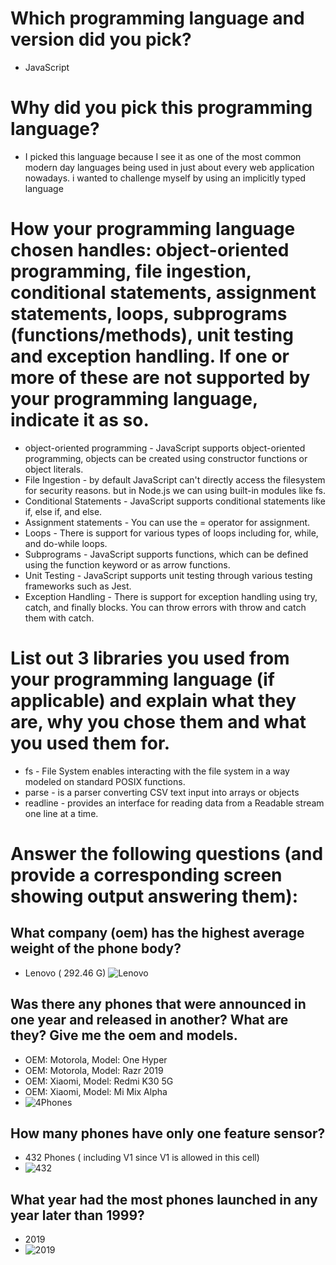 # Which programming language and version did you pick?
* JavaScript

# Why did you pick this programming language?
* I picked this language because I see it as one of the most common modern day languages being used in just about every web application nowadays. i wanted to challenge myself by using an implicitly typed language

# How your programming language chosen handles: object-oriented programming, file ingestion, conditional statements, assignment statements, loops, subprograms (functions/methods), unit testing and exception handling. If one or more of these are not supported by your programming language, indicate it as so. 
* object-oriented programming - JavaScript supports object-oriented programming, objects can be created using constructor functions or object literals. 
    </br>
* File Ingestion - by default JavaScript can't directly access the filesystem for security reasons. but in Node.js we can using built-in modules like fs. 
    </br>
* Conditional Statements - JavaScript supports conditional statements like if, else if, and else.
    </br>
* Assignment statements - You can use the = operator for assignment.
    </br>
* Loops - There is support for various types of loops including for, while, and do-while loops.
    </br>
* Subprograms - JavaScript supports functions, which can be defined using the function keyword or as arrow functions.
    </br>
* Unit Testing - JavaScript supports unit testing through various testing frameworks such as Jest.
    </br>
* Exception Handling - There is support for exception handling using try, catch, and finally blocks. You can throw errors with throw and catch them with catch.
    </br>

# List out 3 libraries you used from your programming language (if applicable) and explain what they are, why you chose them and what you used them for.
* fs - File System enables interacting with the file system in a way modeled on standard POSIX functions.
    </br>
* parse - is a parser converting CSV text input into arrays or objects
    </br>
* readline - provides an interface for reading data from a Readable stream one line at a time.

# Answer the following questions (and provide a corresponding screen showing output answering them):

## What company (oem) has the highest average weight of the phone body?
* Lenovo ( 292.46 G)
![Lenovo](https://i.imgur.com/tL4BQPR.png)

## Was there any phones that were announced in one year and released in another? What are they? Give me the oem and models.
* OEM: Motorola, Model: One Hyper
* OEM: Motorola, Model: Razr 2019
* OEM: Xiaomi, Model: Redmi K30 5G
* OEM: Xiaomi, Model: Mi Mix Alpha
* ![4Phones](https://i.imgur.com/xQXYCME.png)

## How many phones have only one feature sensor?
* 432 Phones ( including V1 since V1 is allowed in this cell)
* ![432](https://i.imgur.com/01e4jI4.png)


## What year had the most phones launched in any year later than 1999? 
* 2019
* ![2019](https://i.imgur.com/A8FhBJ2.png)